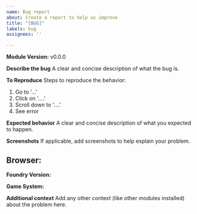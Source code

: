 ```yaml
---
name: Bug report
about: Create a report to help us improve
title: "[BUG]"
labels: bug
assignees: ''

---
```


**Module Version:** v0.0.0

**Describe the bug**
A clear and concise description of what the bug is.

**To Reproduce**
Steps to reproduce the behavior:
1. Go to '...'
2. Click on '....'
3. Scroll down to '....'
4. See error

**Expected behavior**
A clear and concise description of what you expected to happen.

**Screenshots**
If applicable, add screenshots to help explain your problem.

**Browser:**
 - 

**Foundry Version:** 

**Game System:** 

**Additional context**
Add any other context (like other modules installed) about the problem here.
